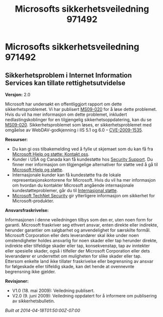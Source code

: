 ﻿---
title: Microsofts sikkerhetsveiledning 971492
TOCTitle: "971492"
ms:assetid: "971492"
ms:mtpsurl: https://technet.microsoft.com/nb-NO/library/971492(v=Security.10)
ms:contentKeyID: 61230854
ms.date: 04/18/2014
mtps_version: v=Security.10
ms.translationtype: HT
---

# Microsofts sikkerhetsveiledning 971492

## Sikkerhetsproblem i Internet Information Services kan tillate rettighetsutvidelse


**Versjon:** 2.0

Microsoft har undersøkt en offentliggjort rapport om dette sikkerhetsproblemet. Vi har publisert [MS09-020](http://go.microsoft.com/fwlink/?linkid=150568) for å løse dette problemet. Hvis du vil ha mer informasjon om dette problemet, inkludert nedlastingskoblinger for en tilgjengelig sikkerhetsoppdatering, kan du se [MS09-020](http://go.microsoft.com/fwlink/?linkid=150568). Sikkerhetsproblemet som løses, er sikkerhetsproblemet med omgåelse av WebDAV-godkjenning i IIS 5.1 og 6.0 – [CVE-2009-1535](http://www.cve.mitre.org/cgi-bin/cvename.cgi?name=cve-2009-1535).

**Ressurser:**

  - Du kan gi oss tilbakemelding ved å fylle ut skjemaet som du kan få fra [Microsoft Hjelp og støtte: Kontakt oss](https://support.microsoft.com/common/survey.aspx?scid=sw;en;1257&amp;showpage=1&amp;ws=technet&amp;sd=tech).
  - Kunder i USA og Canada kan få kundestøtte hos [Security Support](http://go.microsoft.com/fwlink/?linkid=21131). Du finner mer informasjon om tilgjengelige alternativer for støtte ved å gå til [Microsoft Hjelp og støtte](http://support.microsoft.com/).
  - Internasjonale kunder kan få kundestøtte fra de lokale representasjonskontorene for Microsoft. Hvis du vil ha mer informasjon om hvordan du kontakter Microsoft angående internasjonale kundestøtteproblemer, går du til [Internasjonal støtte](http://go.microsoft.com/fwlink/?linkid=21155).
  - [Microsoft TechNet Security](http://go.microsoft.com/fwlink/?linkid=21132) gir ytterligere informasjon om sikkerhet for Microsoft-produkter.

**Ansvarsfraskrivelse:**

Informasjonen i denne veiledningen tilbys som den er, uten noen form for garanti. Microsoft fraskriver seg ethvert ansvar, enten direkte eller indirekte, herunder garantier om salgbarhet og anvendelighet for særskilte formål. Microsoft Corporation eller dets leverandører skal ikke under noen omstendigheter holdes ansvarlig for noen skader eller tap herunder direkte, indirekte eller tilfeldige skader eller tap, konsekvenstap, tap av inntekter eller spesielle skader, også i tilfeller der Microsoft Corporation eller dets leverandører er underrettet om muligheten for slike skader eller tap. Ettersom enkelte land ikke tillater fraskrivelse eller begrensning av ansvar for følgeskade eller tilfeldig skade, kan det hende at ovennevnte begrensning ikke gjelder.

**Revisjoner:**

  - V1.0 (18. mai 2009): Veiledning publisert.
  - V2.0 (9. juni 2009): Veiledning oppdatert for å informere om publisering av sikkerhetsbulletin.

*Built at 2014-04-18T01:50:00Z-07:00*

